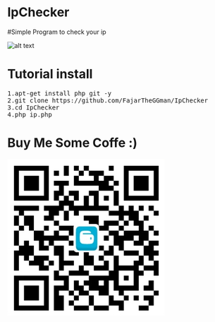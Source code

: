 # IpChecker
#Simple Program to check your ip

![alt text](https://github.com/FajarTheGGman/IpChecker/blob/master/.image/323232.PNG)

# Tutorial install
<pre>
1.apt-get install php git -y
2.git clone https://github.com/FajarTheGGman/IpChecker
3.cd IpChecker
4.php ip.php
</pre>

# Buy Me Some Coffe :)
![donate](https://raw.githubusercontent.com/FajarTheGGman/F-Tools/master/.images/donate.jpeg)
